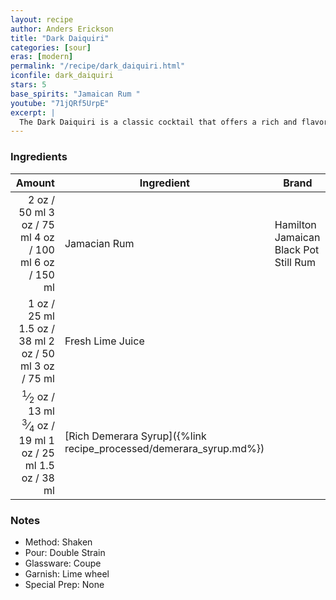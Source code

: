 ```yaml
---
layout: recipe
author: Anders Erickson
title: "Dark Daiquiri"
categories: [sour]
eras: [modern]
permalink: "/recipe/dark_daiquiri.html"
iconfile: dark_daiquiri
stars: 5
base_spirits: "Jamaican Rum "
youtube: "71jQRf5UrpE"
excerpt: |
  The Dark Daiquiri is a classic cocktail that offers a rich and flavorful twist on the traditional Daiquiri. It's made with dark rum instead of light rum, adding a depth of molasses and spice notes to the drink.
---
```


### Ingredients

| Amount | Ingredient                                               | Brand                                 |
| -----: | -------------------------------------------------------- | ------------------------------------- |
|   <span class="onex active">2 oz  / 50 ml</span> <span class="onehalfx">3 oz  / 75 ml</span> <span class="twox">4 oz  / 100 ml</span> <span class="threex">6 oz  / 150 ml</span>| Jamacian Rum                                             | Hamilton Jamaican Black Pot Still Rum |
|   <span class="onex active">1 oz  / 25 ml</span> <span class="onehalfx">1.5 oz  / 38 ml</span> <span class="twox">2 oz  / 50 ml</span> <span class="threex">3 oz  / 75 ml</span>| Fresh Lime Juice                                         |
| <span class="onex active"><sup>1</sup>&frasl;<sub>2</sub> oz  / 13 ml</span> <span class="onehalfx"><sup>3</sup>&frasl;<sub>4</sub> oz  / 19 ml</span> <span class="twox">1 oz  / 25 ml</span> <span class="threex">1.5 oz  / 38 ml</span>| [Rich Demerara Syrup]({%link recipe_processed/demerara_syrup.md%}) |

### Notes

- Method: Shaken
- Pour: Double Strain
- Glassware: Coupe
- Garnish: Lime wheel
- Special Prep: None

